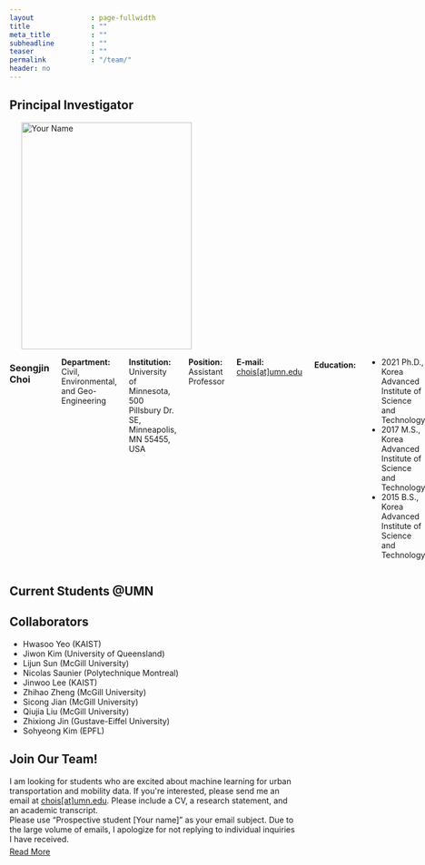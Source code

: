 ```yaml
---
layout              : page-fullwidth
title               : ""
meta_title          : ""
subheadline         : ""
teaser              : ""
permalink           : "/team/"
header: no
---
```


## Principal Investigator
<div class="row">
    <div class="small-4 columns" >
        <h3></h3>
        <img src="{{ site.url }}/images/gallery-example-1-thumb.jpg" alt="Your Name" style="width: 300px; height: 400px;">
    </div>
    <div class="small-8 columns">
        <h3>Seongjin Choi</h3>
        <p style="margin-bottom: 2px;"><strong>Department:</strong> Civil, Environmental, and Geo- Engineering</p>
        <p style="margin-bottom: 2px;"><strong>Institution:</strong> University of Minnesota, 500 Pillsbury Dr. SE, Minneapolis, MN 55455, USA</p>
        <!-- <p style="margin-bottom: 2px;"><strong>Office:</strong> -</p>
        <p style="margin-bottom: 2px;"><strong>Tel:</strong> -</p>
        <p style="margin-bottom: 2px;"><strong>Fax:</strong> -</p> -->
        <p style="margin-bottom: 2px;"><strong>Position:</strong> Assistant Professor</p>
        <p style="margin-bottom: 2px;"><strong>E-mail:</strong> <a href="mailto:chois@umn.edu">chois[at]umn.edu</a></p>
        <h4>Education:</h4>
        <ul>
            <li>2021 Ph.D., Korea Advanced Institute of Science and Technology</li>
            <li>2017 M.S., Korea Advanced Institute of Science and Technology</li>
            <li>2015 B.S., Korea Advanced Institute of Science and Technology</li>
        </ul>
        <h4>Professional Experience:</h4>
        <ul>
            <li>2024.01 - Present: Assistant Professor at UMN</li>
            <!-- <li>2023.06 - Present: Associate Editor of The Journal of the Korean Society of Transportation (JKST)</li> -->
            <li>2022.01 - 2023.12: Postdoctoral Researcher at McGill University</li>
            <li>2021.09 - 2021.11: Postdoctoral Researcher at KAIST</li>
        </ul>
    </div>
</div>



## Current Students @UMN
<!-- - Zhenyu Pan (2024.01-) -->

## Collaborators
- Hwasoo Yeo (KAIST)
- Jiwon Kim (University of Queensland)
- Lijun Sun (McGill University)
- Nicolas Saunier (Polytechnique Montreal)
- Jinwoo Lee (KAIST)
- Zhihao Zheng (McGill University)
- Sicong Jian (McGill University)
- Qiujia Liu (McGill University)
- Zhixiong Jin (Gustave-Eiffel University)
- Sohyeong Kim (EPFL)


## Join Our Team!
<div>
    <p style="margin-bottom:5px;">
        I am looking for students who are excited about machine learning for urban transportation and mobility data. If you're interested, please send me an email at <a href="mailto:chois@umn.edu">chois[at]umn.edu</a>. Please include a CV, a research statement, and an academic transcript.
        <br>
        Please use “Prospective student [Your name]” as your email subject. Due to the large volume of emails, I apologize for not replying to individual inquiries I have received.
    </p>
    <div class="text-right">
        <a href="/news/230607">Read More</a>
    </div>
</div>



<!-- ## Current Postdocs

- Michael Brown
- Emily Davis
- David Wilson

## Research Assistants

- Sarah Lee
- Robert Thompson
- Olivia Rodriguez -->